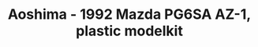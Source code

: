 ---
layout: product
title: "Aoshima - 1992 Mazda PG6SA AZ-1, plastic modelkit"
price: "TBA" 
desc: "N/A"
img_path: "/assets/img/AO53386.jpg"
brand: "N/A"
available: false
special_offer: false
new: false
soon: false
cat: "010000"
subcat: "013700"
subsubcat: "0N/A"
sifra: "AO53386"
popular: false
---